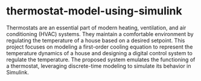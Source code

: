 # thermostat-model-using-simulink
Thermostats are an essential part of modern heating, ventilation, and air conditioning (HVAC) systems. They maintain a comfortable environment by regulating the temperature of a house based on a desired setpoint. This project focuses on modeling a first-order cooling equation to represent the temperature dynamics of a house and designing a digital control system to regulate the temperature. The proposed system emulates the functioning of a thermostat, leveraging discrete-time modeling to simulate its behavior in Simulink.
